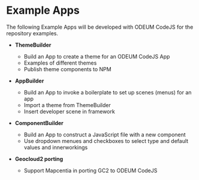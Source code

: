 # Example Apps
The following Example Apps will be developed with ODEUM CodeJS for the repository examples.

- **ThemeBuilder**
    - Build an App to create a theme for an ODEUM CodeJS App
    - Examples of different themes
    - Publish theme components to NPM

- **AppBuilder**
    - Build an App to invoke a boilerplate to set up scenes (menus) for an app
    - Import a theme from ThemeBuilder
    - Insert developer scene in framework

- **ComponentBuilder**
    - Build an App to construct a JavaScript file with a new component
    - Use dropdown menues and checkboxes to select type and default values and innerworkings

- **Geocloud2 porting**
    - Support Mapcentia in porting GC2 to ODEUM CodeJS


